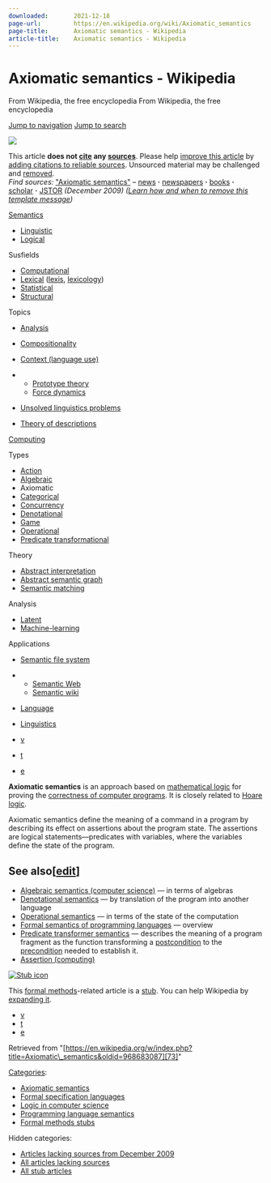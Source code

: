 ```yaml
---
downloaded:       2021-12-18
page-url:         https://en.wikipedia.org/wiki/Axiomatic_semantics
page-title:       Axiomatic semantics - Wikipedia
article-title:    Axiomatic semantics - Wikipedia
---
```

# Axiomatic semantics - Wikipedia

From Wikipedia, the free encyclopedia
From Wikipedia, the free encyclopedia

[Jump to navigation][1] [Jump to search][2]

[![](https://upload.wikimedia.org/wikipedia/en/thumb/9/99/Question_book-new.svg/50px-Question_book-new.svg.png)][3]

This article __does not [cite][4] any [sources][5]__. Please help [improve this article][6] by [adding citations to reliable sources][7]. Unsourced material may be challenged and [removed][8].  
*Find sources:* ["Axiomatic semantics"][9] – [news][10] __·__ [newspapers][11] __·__ [books][12] __·__ [scholar][13] __·__ [JSTOR][14] *(December 2009)* *([Learn how and when to remove this template message][15])*

[Semantics][16]

-   [Linguistic][17]
-   [Logical][18]

Susfields

-   [Computational][19]
-   [Lexical][20] ([lexis][21], [lexicology][22])
-   [Statistical][23]
-   [Structural][24]

Topics

-   [Analysis][25]
-   [Compositionality][26]
-   [Context (language use)][27]
-   -   [Prototype theory][28]
    -   [Force dynamics][29]
    
-   [Unsolved linguistics problems][30]
-   [Theory of descriptions][31]

[Computing][32]

Types

-   [Action][33]
-   [Algebraic][34]
-   Axiomatic
-   [Categorical][35]
-   [Concurrency][36]
-   [Denotational][37]
-   [Game][38]
-   [Operational][39]
-   [Predicate transformational][40]

Theory

-   [Abstract interpretation][41]
-   [Abstract semantic graph][42]
-   [Semantic matching][43]

Analysis

-   [Latent][44]
-   [Machine-learning][45]

Applications

-   [Semantic file system][46]
-   -   [Semantic Web][47]
    -   [Semantic wiki][48]
    

-   [Language][49]
-   [Linguistics][50]

-   [v][51]
-   [t][52]
-   [e][53]

__Axiomatic semantics__ is an approach based on [mathematical logic][54] for proving the [correctness of computer programs][55]. It is closely related to [Hoare logic][56].

Axiomatic semantics define the meaning of a command in a program by describing its effect on assertions about the program state. The assertions are logical statements—predicates with variables, where the variables define the state of the program.

## See also\[[edit][57]\]

-   [Algebraic semantics (computer science)][58] — in terms of algebras
-   [Denotational semantics][59] — by translation of the program into another language
-   [Operational semantics][60] — in terms of the state of the computation
-   [Formal semantics of programming languages][61] — overview
-   [Predicate transformer semantics][62] — describes the meaning of a program fragment as the function transforming a [postcondition][63] to the [precondition][64] needed to establish it.
-   [Assertion (computing)][65]

[![Stub icon](https://upload.wikimedia.org/wikipedia/commons/thumb/9/91/LampFlowchart.svg/22px-LampFlowchart.svg.png)][66]

This [formal methods][67]\-related article is a [stub][68]. You can help Wikipedia by [expanding it][69].

-   [v][70]
-   [t][71]
-   [e][72]

Retrieved from "[https://en.wikipedia.org/w/index.php?title=Axiomatic\_semantics&oldid=968683087][73]"

[Categories][74]:

-   [Axiomatic semantics][75]
-   [Formal specification languages][76]
-   [Logic in computer science][77]
-   [Programming language semantics][78]
-   [Formal methods stubs][79]

Hidden categories:

-   [Articles lacking sources from December 2009][80]
-   [All articles lacking sources][81]
-   [All stub articles][82]

[1]: https://en.wikipedia.org/wiki/Axiomatic_semantics#mw-head
[2]: https://en.wikipedia.org/wiki/Axiomatic_semantics#searchInput
[3]: https://en.wikipedia.org/wiki/File:Question_book-new.svg
[4]: https://en.wikipedia.org/wiki/Wikipedia:Citing_sources "Wikipedia:Citing sources"
[5]: https://en.wikipedia.org/wiki/Wikipedia:Verifiability "Wikipedia:Verifiability"
[6]: https://en.wikipedia.org/w/index.php?title=Axiomatic_semantics&action=edit
[7]: https://en.wikipedia.org/wiki/Help:Referencing_for_beginners "Help:Referencing for beginners"
[8]: https://en.wikipedia.org/wiki/Wikipedia:Verifiability#Burden_of_evidence "Wikipedia:Verifiability"
[9]: https://www.google.com/search?as_eq=wikipedia&q=%22Axiomatic+semantics%22
[10]: https://www.google.com/search?tbm=nws&q=%22Axiomatic+semantics%22+-wikipedia&tbs=ar:1
[11]: https://www.google.com/search?&q=%22Axiomatic+semantics%22&tbs=bkt:s&tbm=bks
[12]: https://www.google.com/search?tbs=bks:1&q=%22Axiomatic+semantics%22+-wikipedia
[13]: https://scholar.google.com/scholar?q=%22Axiomatic+semantics%22
[14]: https://www.jstor.org/action/doBasicSearch?Query=%22Axiomatic+semantics%22&acc=on&wc=on
[15]: https://en.wikipedia.org/wiki/Help:Maintenance_template_removal "Help:Maintenance template removal"
[16]: https://en.wikipedia.org/w/index.php?title=S%E2%80%8Bemantics&action=edit&redlink=1 "Semantics (page does not exist)"
[17]: https://en.wikipedia.org/wiki/Formal_semantics_(linguistics) "Formal semantics (linguistics)"
[18]: https://en.wikipedia.org/wiki/Formal_semantics_(logic) "Formal semantics (logic)"
[19]: https://en.wikipedia.org/wiki/Computational_semantics "Computational semantics"
[20]: https://en.wikipedia.org/wiki/Lexical_semantics "Lexical semantics"
[21]: https://en.wikipedia.org/wiki/Lexis_(linguistics) "Lexis (linguistics)"
[22]: https://en.wikipedia.org/wiki/Lexicology "Lexicology"
[23]: https://en.wikipedia.org/wiki/Statistical_semantics "Statistical semantics"
[24]: https://en.wikipedia.org/wiki/Structural_semantics "Structural semantics"
[25]: https://en.wikipedia.org/wiki/Semantic_analysis_(linguistics) "Semantic analysis (linguistics)"
[26]: https://en.wikipedia.org/wiki/Compositionality "Compositionality"
[27]: https://en.wikipedia.org/wiki/Context_(language_use) "Context (language use)"
[28]: https://en.wikipedia.org/wiki/Prototype_theory "Prototype theory"
[29]: https://en.wikipedia.org/wiki/Force_dynamics "Force dynamics"
[30]: https://en.wikipedia.org/wiki/List_of_unsolved_problems_in_linguistics "List of unsolved problems in linguistics"
[31]: https://en.wikipedia.org/wiki/Theory_of_descriptions "Theory of descriptions"
[32]: https://en.wikipedia.org/wiki/Semantics_(computer_science) "Semantics (computer science)"
[33]: https://en.wikipedia.org/wiki/Action_semantics "Action semantics"
[34]: https://en.wikipedia.org/wiki/Algebraic_semantics_(computer_science) "Algebraic semantics (computer science)"
[35]: https://en.wikipedia.org/wiki/Categorical_logic "Categorical logic"
[36]: https://en.wikipedia.org/wiki/Concurrency_semantics "Concurrency semantics"
[37]: https://en.wikipedia.org/wiki/Denotational_semantics "Denotational semantics"
[38]: https://en.wikipedia.org/wiki/Game_semantics "Game semantics"
[39]: https://en.wikipedia.org/wiki/Operational_semantics "Operational semantics"
[40]: https://en.wikipedia.org/wiki/Predicate_transformer_semantics "Predicate transformer semantics"
[41]: https://en.wikipedia.org/wiki/Abstract_interpretation "Abstract interpretation"
[42]: https://en.wikipedia.org/wiki/Abstract_semantic_graph "Abstract semantic graph"
[43]: https://en.wikipedia.org/wiki/Semantic_matching "Semantic matching"
[44]: https://en.wikipedia.org/wiki/Latent_semantic_analysis "Latent semantic analysis"
[45]: https://en.wikipedia.org/wiki/Semantic_analysis_(machine_learning) "Semantic analysis (machine learning)"
[46]: https://en.wikipedia.org/wiki/Semantic_file_system "Semantic file system"
[47]: https://en.wikipedia.org/wiki/Semantic_Web "Semantic Web"
[48]: https://en.wikipedia.org/wiki/Semantic_wiki "Semantic wiki"
[49]: https://en.wikipedia.org/wiki/Language "Language"
[50]: https://en.wikipedia.org/wiki/Linguistics "Linguistics"
[51]: https://en.wikipedia.org/wiki/Template:Semantics "Template:Semantics"
[52]: https://en.wikipedia.org/wiki/Template_talk:Semantics "Template talk:Semantics"
[53]: https://en.wikipedia.org/w/index.php?title=Template:Semantics&action=edit
[54]: https://en.wikipedia.org/wiki/Mathematical_logic "Mathematical logic"
[55]: https://en.wikipedia.org/wiki/Correctness_of_computer_programs "Correctness of computer programs"
[56]: https://en.wikipedia.org/wiki/Hoare_logic "Hoare logic"
[57]: https://en.wikipedia.org/w/index.php?title=Axiomatic_semantics&action=edit&section=1 "Edit section: See also"
[58]: https://en.wikipedia.org/wiki/Algebraic_semantics_(computer_science) "Algebraic semantics (computer science)"
[59]: https://en.wikipedia.org/wiki/Denotational_semantics "Denotational semantics"
[60]: https://en.wikipedia.org/wiki/Operational_semantics "Operational semantics"
[61]: https://en.wikipedia.org/wiki/Formal_semantics_of_programming_languages "Formal semantics of programming languages"
[62]: https://en.wikipedia.org/wiki/Predicate_transformer_semantics "Predicate transformer semantics"
[63]: https://en.wikipedia.org/wiki/Postcondition "Postcondition"
[64]: https://en.wikipedia.org/wiki/Precondition "Precondition"
[65]: https://en.wikipedia.org/wiki/Assertion_(computing) "Assertion (computing)"
[66]: https://en.wikipedia.org/wiki/File:LampFlowchart.svg
[67]: https://en.wikipedia.org/wiki/Formal_methods "Formal methods"
[68]: https://en.wikipedia.org/wiki/Wikipedia:Stub "Wikipedia:Stub"
[69]: https://en.wikipedia.org/w/index.php?title=Axiomatic_semantics&action=edit
[70]: https://en.wikipedia.org/wiki/Template:Formalmethods-stub "Template:Formalmethods-stub"
[71]: https://en.wikipedia.org/wiki/Template_talk:Formalmethods-stub "Template talk:Formalmethods-stub"
[72]: https://en.wikipedia.org/w/index.php?title=Template:Formalmethods-stub&action=edit
[73]: https://en.wikipedia.org/w/index.php?title=Axiomatic_semantics&oldid=968683087
[74]: https://en.wikipedia.org/wiki/Help:Category "Help:Category"
[75]: https://en.wikipedia.org/wiki/Category:Axiomatic_semantics "Category:Axiomatic semantics"
[76]: https://en.wikipedia.org/wiki/Category:Formal_specification_languages "Category:Formal specification languages"
[77]: https://en.wikipedia.org/wiki/Category:Logic_in_computer_science "Category:Logic in computer science"
[78]: https://en.wikipedia.org/wiki/Category:Programming_language_semantics "Category:Programming language semantics"
[79]: https://en.wikipedia.org/wiki/Category:Formal_methods_stubs "Category:Formal methods stubs"
[80]: https://en.wikipedia.org/wiki/Category:Articles_lacking_sources_from_December_2009 "Category:Articles lacking sources from December 2009"
[81]: https://en.wikipedia.org/wiki/Category:All_articles_lacking_sources "Category:All articles lacking sources"
[82]: https://en.wikipedia.org/wiki/Category:All_stub_articles "Category:All stub articles"
